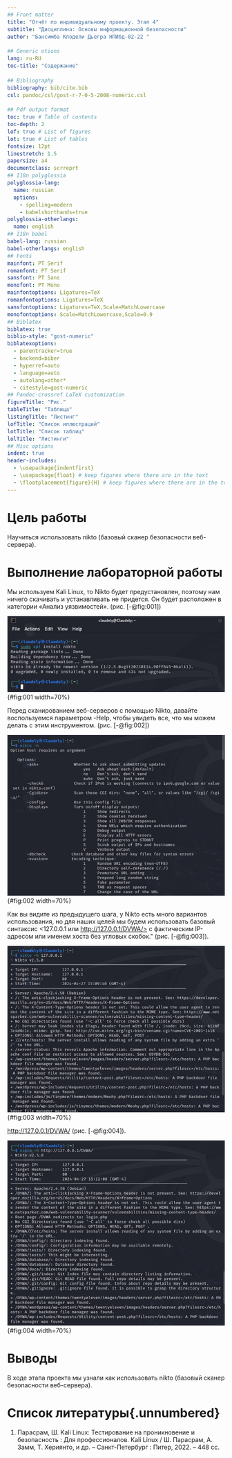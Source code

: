 ```yaml
---
## Front matter
title: "Отчёт по индивидуальному проекту. Этап 4" 
subtitle: "Дисциплина: Основы информационной безопасности"
author: "Бансимба Клодели Дьегра НПИбд-02-22 "

## Generic otions
lang: ru-RU
toc-title: "Содержание"

## Bibliography
bibliography: bib/cite.bib
csl: pandoc/csl/gost-r-7-0-5-2008-numeric.csl

## Pdf output format
toc: true # Table of contents
toc-depth: 2
lof: true # List of figures
lot: true # List of tables
fontsize: 12pt
linestretch: 1.5
papersize: a4
documentclass: scrreprt
## I18n polyglossia
polyglossia-lang:
  name: russian
  options:
	- spelling=modern
	- babelshorthands=true
polyglossia-otherlangs:
  name: english
## I18n babel
babel-lang: russian
babel-otherlangs: english
## Fonts
mainfont: PT Serif
romanfont: PT Serif
sansfont: PT Sans
monofont: PT Mono
mainfontoptions: Ligatures=TeX
romanfontoptions: Ligatures=TeX
sansfontoptions: Ligatures=TeX,Scale=MatchLowercase
monofontoptions: Scale=MatchLowercase,Scale=0.9
## Biblatex
biblatex: true
biblio-style: "gost-numeric"
biblatexoptions:
  - parentracker=true
  - backend=biber
  - hyperref=auto
  - language=auto
  - autolang=other*
  - citestyle=gost-numeric
## Pandoc-crossref LaTeX customization
figureTitle: "Рис."
tableTitle: "Таблица"
listingTitle: "Листинг"
lofTitle: "Список иллюстраций"
lotTitle: "Список таблиц"
lolTitle: "Листинги"
## Misc options
indent: true
header-includes:
  - \usepackage{indentfirst}
  - \usepackage{float} # keep figures where there are in the text
  - \floatplacement{figure}{H} # keep figures where there are in the text
---
```


# Цель работы

Научиться использовать nikto (базовый сканер безопасности веб-сервера).

# Выполнение лабораторной работы

Мы используем Kali Linux, то Nikto будет предустановлен, поэтому нам ничего скачивать и устанавливать не придется. Он будет расположен в категории «Анализ уязвимостей». (рис. [-@fig:001])

![Nikto предустановлен](image/1.jpg){#fig:001 width=70%}

 Перед сканированием веб-серверов с помощью Nikto, давайте воспользуемся параметром -Help, чтобы увидеть все, что мы можем делать с этим инструментом. (рис. [-@fig:002])
 
 ![Nikto -h](image/2.jpg){#fig:002 width=70%}
 
 Как вы видите из предыдущего шага, у Nikto есть много вариантов использования, но для наших целей мы будем использовать базовый синтаксис <127.0.0.1 или http://127.0.0.1/DVWA/> с фактическим IP-адресом или именем хоста без угловых скобок." (рис. [-@fig:003]).

![использование базовый синтаксис](image/3.jpg){#fig:003 width=70%}

http://127.0.0.1/DVWA/ (рис. [-@fig:004]).

![использование базовый синтаксис](image/4.jpg){#fig:004 width=70%}


# Выводы

В ходе этапа проекта мы узнали как использовать nikto (базовый сканер безопасности веб-сервера).

# Список литературы{.unnumbered}

1. Парасрам, Ш. Kali Linux: Тестирование на проникновение и безопасность : Для профессионалов. Kali Linux / Ш. Парасрам, А. Замм, Т. Хериянто, и др. – Санкт-Петербург : Питер, 2022. – 448 сс.
